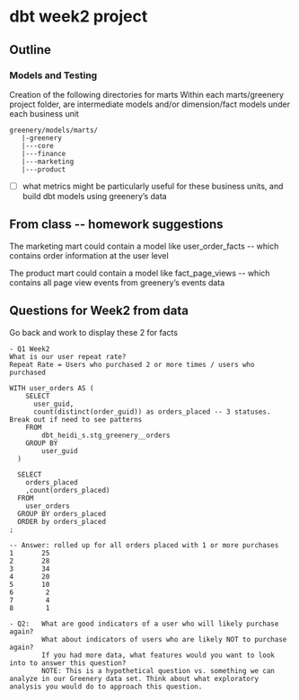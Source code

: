 # dbt week2 project 

## Outline 

### Models and Testing 

Creation of the following directories for marts
Within each marts/greenery project folder, are intermediate models and/or dimension/fact models under each business unit

```
greenery/models/marts/
   |-greenery
   |---core
   |---finance
   |---marketing
   |---product
```

- [ ]  what metrics might be particularly useful for these business units, and build dbt models using greenery’s data

## From class -- homework suggestions 

The marketing mart could contain a model like 
    user_order_facts -- which contains order information at the user level

The product mart could contain a model like 
    fact_page_views -- which contains all page view events from greenery’s events data


## Questions for Week2 from data 

Go back and work to display these 2 for facts 

```
- Q1 Week2 
What is our user repeat rate?
Repeat Rate = Users who purchased 2 or more times / users who purchased

WITH user_orders AS ( 
    SELECT 
      user_guid,
      count(distinct(order_guid)) as orders_placed -- 3 statuses. Break out if need to see patterns 
    FROM 
        dbt_heidi_s.stg_greenery__orders
    GROUP BY 
        user_guid
  )

  SELECT 
    orders_placed
    ,count(orders_placed)
  FROM 
    user_orders
  GROUP BY orders_placed
  ORDER by orders_placed
;

-- Answer: rolled up for all orders placed with 1 or more purchases
1       25
2       28
3       34
4       20
5       10
6        2
7        4
8        1

```

```
- Q2:   What are good indicators of a user who will likely purchase again? 
        What about indicators of users who are likely NOT to purchase again? 
        If you had more data, what features would you want to look into to answer this question?
        NOTE: This is a hypothetical question vs. something we can analyze in our Greenery data set. Think about what exploratory analysis you would do to approach this question.
```



